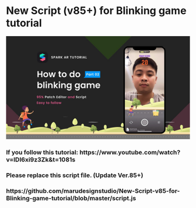 # New Script (v85+) for Blinking game tutorial

<img src="https://github.com/marudesignstudio/New-Script-v85-for-Blinking-game-tutorial/blob/master/maxresdefault.jpg">
<h3>
If you follow this tutorial:
https://www.youtube.com/watch?v=IDI6xi9z3Zk&t=1081s
</h3>
<h3>Please replace this script file. (Update Ver.85+)</h3>
 <h3> https://github.com/marudesignstudio/New-Script-v85-for-Blinking-game-tutorial/blob/master/script.js</h3>

